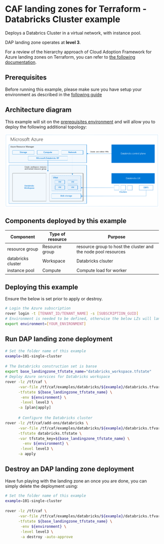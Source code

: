 # CAF landing zones for Terraform - Databricks Cluster example

Deploys a Databrics Cluster in a virtual network, with instance pool.

DAP landing zone operates at **level 3**.

For a review of the hierarchy approach of Cloud Adoption Framework for Azure landing zones on Terraform, you can refer to [the following documentation](../../../../documentation/code_architecture/hierarchy.md).

## Prerequisites

Before running this example, please make sure you have setup your environment as described in the [following guide](../../readme.md)

## Architecture diagram

This example will sit on the [prerequisites environment](../../readme.md) and will allow you to deploy the following additional topology:

![solutions](../../../_images/examples/101-databricks-architecture.png)

## Components deployed by this example

| Component                | Type of resource                 | Purpose                                                        |
|--------------------------|----------------------------------|----------------------------------------------------------------|
| resource group           | Resource group                   | resource group to host the cluster and the node pool resources |
| databricks cluster       | Workspace                        | Databricks clsuter                                             |
| instance pool            | Compute                          | Compute load for worker                                        |

## Deploying this example

Ensure the below is set prior to apply or destroy.

```bash
# Login the Azure subscription
rover login -t [TENANT_ID/TENANT_NAME] -s [SUBSCRIPTION_GUID]
# Environment is needed to be defined, otherwise the below LZs will land into sandpit which someone else is working on
export environment=[YOUR_ENVIRONMENT]
```

## Run DAP landing zone deployment

```bash
# Set the folder name of this example
example=101-single-cluster

# The Databricks construction set is banse
export base_landingzone_tfstate_name="databricks_workspace.tfstate"
# Deploy Azure services for Databricks workspace
rover -lz /tf/caf \
      -var-file /tf/caf/examples/databricks/${example}/databricks.tfvars \
      -tfstate ${base_landingzone_tfstate_name} \
       -env ${environment} \
       -level level3 \
      -a [plan|apply]
      
      # Configure the Databricks cluster
rover -lz /tf/caf/add-ons/databricks \
      -var-file /tf/caf/examples/databricks/${example}/databricks.tfvars \
      -tfstate databricks.tfstate \
      -var tfstate_key=${base_landingzone_tfstate_name} \
        -env ${environment} \
       -level level3 \
      -a apply
```

## Destroy an DAP landing zone deployment

Have fun playing with the landing zone an once you are done, you can simply delete the deployment using:

```bash
# Set the folder name of this example
example=101-single-cluster

rover -lz /tf/caf \
      -var-file /tf/caf/examples/databricks/${example}/databricks.tfvars \
      -tfstate ${base_landingzone_tfstate_name} \
       -env ${environment} \
       -level level3 \
       -a destroy -auto-approve
```

